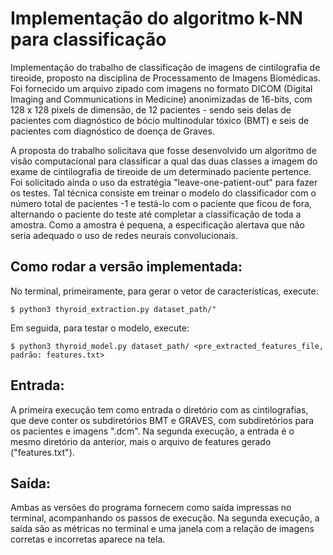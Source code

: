 <h1>Implementação do algoritmo k-NN para classificação</h1>

Implementação do trabalho de classificação de imagens de cintilografia de tireoide, proposto na disciplina de Processamento de Imagens Biomédicas. Foi fornecido um arquivo zipado com imagens no formato DICOM (Digital Imaging and Communications in Medicine) anonimizadas de 16-bits, com 128 x 128 pixels de dimensão,  de 12 pacientes - sendo seis delas de pacientes com diagnóstico de bócio multinodular tóxico (BMT) e seis de pacientes com diagnóstico de doença de Graves.

A proposta do trabalho solicitava que fosse desenvolvido um algoritmo de visão computacional para classificar a qual das duas classes a imagem do exame de cintilografia de tireoide de um determinado paciente pertence. Foi solicitado ainda o uso da estratégia "leave-one-patient-out" para fazer os testes. Tal técnica consiste em treinar o modelo do classificador com o número total de pacientes -1 e testá-lo com o paciente que ficou de fora, alternando o paciente do teste até completar a classificação de toda a amostra. Como a amostra é pequena, a especificação alertava que não seria adequado o uso de redes neurais convolucionais.


## Como rodar a versão implementada:

No terminal, primeiramente, para gerar o vetor de características, execute: 

```
$ python3 thyroid_extraction.py dataset_path/"
```

Em seguida, para testar o modelo, execute: 

```
$ python3 thyroid_model.py dataset_path/ <pre_extracted_features_file, padrão: features.txt>
```

## Entrada:
A primeira execução tem como entrada o diretório com as cintilografias, que deve conter os subdiretórios BMT e GRAVES, com subdiretórios para os pacientes e imagens ".dcm".
Na segunda execução, a entrada é o mesmo diretório da anterior, mais o arquivo de features gerado ("features.txt").

## Saída:
Ambas as versões do programa fornecem como saída impressas no terminal, acompanhando os passos de execução.
Na segunda execução, a saída são as métricas no terminal e uma janela com a relação de imagens corretas e incorretas aparece na tela.